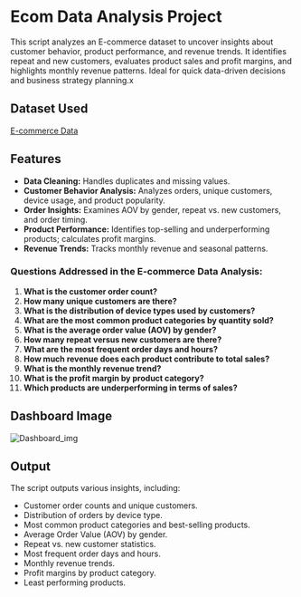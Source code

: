 # Ecom Data Analysis Project
 This script analyzes an E-commerce dataset to uncover insights about customer behavior, product performance, and revenue trends. It identifies repeat and new customers, evaluates product sales and profit margins, and highlights monthly revenue patterns. Ideal for quick data-driven decisions and business strategy planning.x

## Dataset Used
<a href="https://github.com/mohammadrupani02/ecom-analysis/blob/main/E-commerce%20Dataset.csv">E-commerce Data</a>

## Features

- **Data Cleaning:** Handles duplicates and missing values.
- **Customer Behavior Analysis:** Analyzes orders, unique customers, device usage, and product popularity.
- **Order Insights:** Examines AOV by gender, repeat vs. new customers, and order timing.
- **Product Performance:** Identifies top-selling and underperforming products; calculates profit margins.
- **Revenue Trends:** Tracks monthly revenue and seasonal patterns.


### Questions Addressed in the E-commerce Data Analysis:

1. **What is the customer order count?**
2. **How many unique customers are there?**
3. **What is the distribution of device types used by customers?**
4. **What are the most common product categories by quantity sold?**
5. **What is the average order value (AOV) by gender?**
6. **How many repeat versus new customers are there?**
7. **What are the most frequent order days and hours?**
8. **How much revenue does each product contribute to total sales?**
9. **What is the monthly revenue trend?**
10. **What is the profit margin by product category?**
11. **Which products are underperforming in terms of sales?**


## Dashboard Image
![Dashboard_img](https://github.com/user-attachments/assets/83044551-fe4e-4ed6-a139-e35cf5fc69e2)

## Output

The script outputs various insights, including:

- Customer order counts and unique customers.
- Distribution of orders by device type.
- Most common product categories and best-selling products.
- Average Order Value (AOV) by gender.
- Repeat vs. new customer statistics.
- Most frequent order days and hours.
- Monthly revenue trends.
- Profit margins by product category.
- Least performing products.




